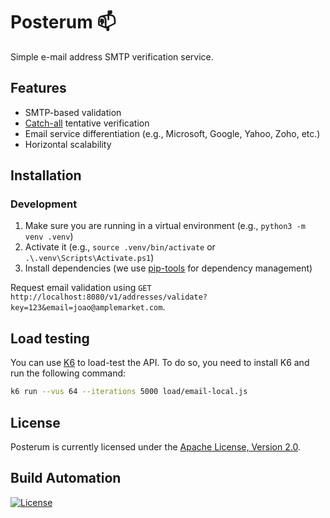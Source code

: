 # Posterum 📫

Simple e-mail address SMTP verification service.

## Features

* SMTP-based validation
* [Catch-all](https://en.wikipedia.org/wiki/Email_filtering#Methods) tentative verification
* Email service differentiation (e.g., Microsoft, Google, Yahoo, Zoho, etc.)
* Horizontal scalability

## Installation

### Development

1. Make sure you are running in a virtual environment (e.g., `python3 -m venv .venv`)
2. Activate it (e.g., `source .venv/bin/activate` or `.\.venv\Scripts\Activate.ps1`)
3. Install dependencies (we use [pip-tools](https://github.com/jazzband/pip-tools) for dependency management)

Request email validation using `GET http://localhost:8080/v1/addresses/validate?key=123&email=joao@amplemarket.com`.

## Load testing

You can use [K6](https://k6.io/) to load-test the API. To do so, you need to install K6 and run the following command:

```bash
k6 run --vus 64 --iterations 5000 load/email-local.js
```

## License

Posterum is currently licensed under the [Apache License, Version 2.0](http://www.apache.org/licenses/).

## Build Automation

[![License](https://img.shields.io/badge/license-Apache%202.0-blue.svg)](https://www.apache.org/licenses/)
